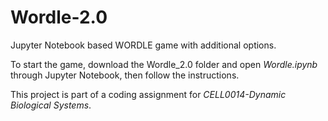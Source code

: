 # Wordle-2.0

Jupyter Notebook based WORDLE game with additional options.

To start the game, download the Wordle_2.0 folder and open _Wordle.ipynb_ through Jupyter Notebook, then follow the instructions.

This project is part of a coding assignment for _CELL0014-Dynamic Biological Systems_.



